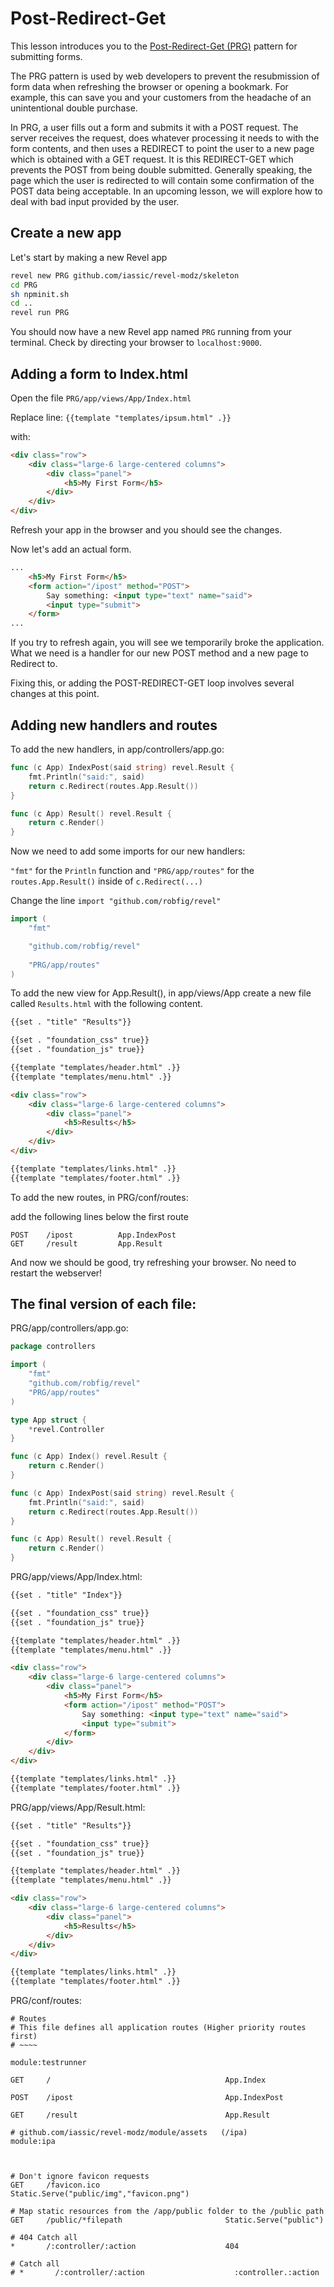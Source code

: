 Post-Redirect-Get
===================

This lesson introduces you to the [Post-Redirect-Get (PRG)](http://en.wikipedia.org/wiki/Post/Redirect/Get) pattern
for submitting forms.

The PRG pattern is used by web developers to prevent the resubmission of form data when refreshing the browser or opening a bookmark. For example, this can save you and your customers from the headache of an unintentional double purchase.

In PRG, a user fills out a form and submits it with a POST request.
The server receives the request, does whatever processing it needs to with
the form contents, and then uses a REDIRECT to point the user to a new page which is obtained with a GET request.
It is this REDIRECT-GET which prevents the POST from being double submitted.
Generally speaking, the page which the user is redirected to will contain some confirmation of the POST data being acceptable. In an upcoming lesson, we will explore how to deal with bad input provided by the user.

Create a new app
------------------

Let's start by making a new Revel app

``` Bash
revel new PRG github.com/iassic/revel-modz/skeleton
cd PRG
sh npminit.sh
cd ..
revel run PRG
```

You should now have a new Revel app named `PRG` running from your terminal. Check by directing your browser to `localhost:9000`.


Adding a form to Index.html
---------------------------

Open the file `PRG/app/views/App/Index.html`

Replace line: `{{template "templates/ipsum.html" .}}`

with:

``` HTML
<div class="row">
    <div class="large-6 large-centered columns">
        <div class="panel">
            <h5>My First Form</h5>
        </div>
    </div>
</div>
```

Refresh your app in the browser and you should see the changes.

Now let's add an actual form.

``` HTML
...
    <h5>My First Form</h5>
    <form action="/ipost" method="POST">
        Say something: <input type="text" name="said">
        <input type="submit">
	</form>
...
```

If you try to refresh again, you will see we temporarily broke the application. What we need is a handler for our new POST method and a new page to Redirect to.

Fixing this, or adding the POST-REDIRECT-GET loop involves several changes at this point.

Adding new handlers and routes
------------------------------

To add the new handlers, in app/controllers/app.go:

``` Go
func (c App) IndexPost(said string) revel.Result {
	fmt.Println("said:", said)
	return c.Redirect(routes.App.Result())
}

func (c App) Result() revel.Result {
	return c.Render()
}
```

Now we need to add some imports for our new handlers:

`"fmt"` for the `Println` function and `"PRG/app/routes"` for the `routes.App.Result()`
inside of `c.Redirect(...)`

Change the line `import "github.com/robfig/revel"`

``` Go
import (
	"fmt"

	"github.com/robfig/revel"
	
	"PRG/app/routes"
)
```


To add the new view for App.Result(), in app/views/App
create a new file called `Results.html` with the following content.

``` HTML
{{set . "title" "Results"}}

{{set . "foundation_css" true}}
{{set . "foundation_js" true}}

{{template "templates/header.html" .}}
{{template "templates/menu.html" .}}

<div class="row">
    <div class="large-6 large-centered columns">
        <div class="panel">
            <h5>Results</h5>
        </div>
    </div>
</div>

{{template "templates/links.html" .}}
{{template "templates/footer.html" .}}

```


To add the new routes, in PRG/conf/routes:

add the following lines below the first route

```
POST 	/ipost 			App.IndexPost
GET 	/result 		App.Result
```


And now we should be good, try refreshing your browser.
No need to restart the webserver!


The final version of each file:
---------------------------------

PRG/app/controllers/app.go:

``` Go
package controllers

import (
	"fmt"
	"github.com/robfig/revel"
	"PRG/app/routes"
)

type App struct {
	*revel.Controller
}

func (c App) Index() revel.Result {
	return c.Render()
}

func (c App) IndexPost(said string) revel.Result {
	fmt.Println("said:", said)
	return c.Redirect(routes.App.Result())
}

func (c App) Result() revel.Result {
	return c.Render()
}
```

PRG/app/views/App/Index.html:

``` HTML
{{set . "title" "Index"}}

{{set . "foundation_css" true}}
{{set . "foundation_js" true}}

{{template "templates/header.html" .}}
{{template "templates/menu.html" .}}

<div class="row">
    <div class="large-6 large-centered columns">
        <div class="panel">
            <h5>My First Form</h5>
            <form action="/ipost" method="POST">
		        Say something: <input type="text" name="said">
		        <input type="submit">
		    </form>
        </div>
    </div>
</div>

{{template "templates/links.html" .}}
{{template "templates/footer.html" .}}
```

PRG/app/views/App/Result.html:

``` HTML
{{set . "title" "Results"}}

{{set . "foundation_css" true}}
{{set . "foundation_js" true}}

{{template "templates/header.html" .}}
{{template "templates/menu.html" .}}

<div class="row">
    <div class="large-6 large-centered columns">
        <div class="panel">
            <h5>Results</h5>
        </div>
    </div>
</div>

{{template "templates/links.html" .}}
{{template "templates/footer.html" .}}
```

PRG/conf/routes:

```
# Routes
# This file defines all application routes (Higher priority routes first)
# ~~~~

module:testrunner

GET     /                                       App.Index

POST    /ipost									App.IndexPost

GET 	/result									App.Result

# github.com/iassic/revel-modz/module/assets   (/ipa)
module:ipa



# Don't ignore favicon requests
GET     /favicon.ico                            Static.Serve("public/img","favicon.png")

# Map static resources from the /app/public folder to the /public path
GET     /public/*filepath                       Static.Serve("public")

# 404 Catch all
*       /:controller/:action                    404

# Catch all
# *       /:controller/:action                    :controller.:action
```
